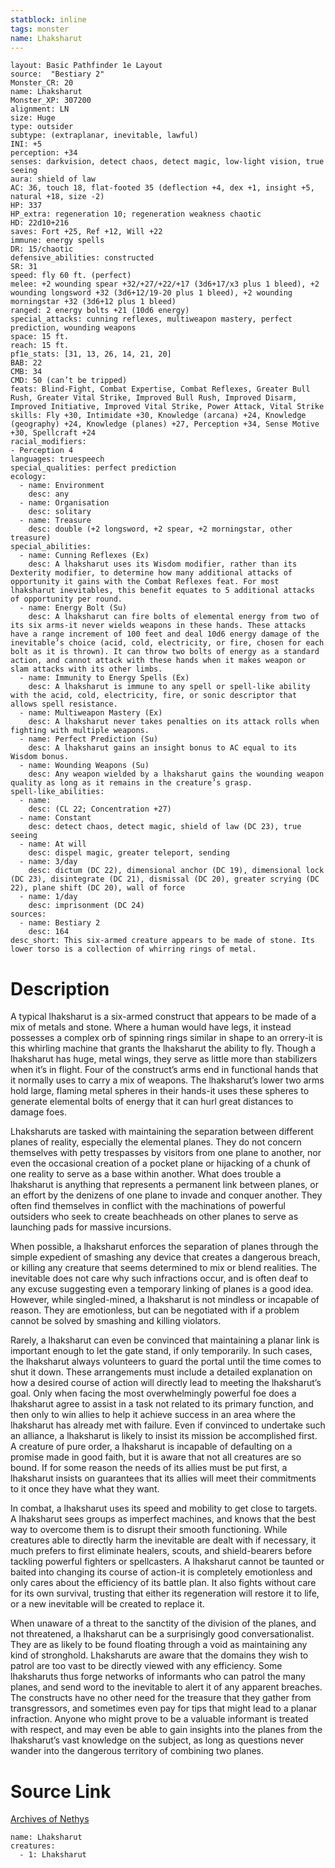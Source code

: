 ```yaml
---
statblock: inline
tags: monster
name: Lhaksharut
---
```

```statblock
layout: Basic Pathfinder 1e Layout
source:  "Bestiary 2"
Monster_CR: 20
name: Lhaksharut
Monster_XP: 307200
alignment: LN
size: Huge
type: outsider
subtype: (extraplanar, inevitable, lawful)
INI: +5
perception: +34
senses: darkvision, detect chaos, detect magic, low-light vision, true seeing
aura: shield of law
AC: 36, touch 18, flat-footed 35 (deflection +4, dex +1, insight +5, natural +18, size -2)
HP: 337
HP_extra: regeneration 10; regeneration weakness chaotic
HD: 22d10+216
saves: Fort +25, Ref +12, Will +22
immune: energy spells
DR: 15/chaotic
defensive_abilities: constructed
SR: 31
speed: fly 60 ft. (perfect)
melee: +2 wounding spear +32/+27/+22/+17 (3d6+17/x3 plus 1 bleed), +2 wounding longsword +32 (3d6+12/19-20 plus 1 bleed), +2 wounding morningstar +32 (3d6+12 plus 1 bleed)
ranged: 2 energy bolts +21 (10d6 energy)
special_attacks: cunning reflexes, multiweapon mastery, perfect prediction, wounding weapons
space: 15 ft.
reach: 15 ft.
pf1e_stats: [31, 13, 26, 14, 21, 20]
BAB: 22
CMB: 34
CMD: 50 (can’t be tripped)
feats: Blind-Fight, Combat Expertise, Combat Reflexes, Greater Bull Rush, Greater Vital Strike, Improved Bull Rush, Improved Disarm, Improved Initiative, Improved Vital Strike, Power Attack, Vital Strike
skills: Fly +30, Intimidate +30, Knowledge (arcana) +24, Knowledge (geography) +24, Knowledge (planes) +27, Perception +34, Sense Motive +30, Spellcraft +24
racial_modifiers:
- Perception 4
languages: truespeech
special_qualities: perfect prediction
ecology:
  - name: Environment
    desc: any
  - name: Organisation
    desc: solitary
  - name: Treasure
    desc: double (+2 longsword, +2 spear, +2 morningstar, other treasure)
special_abilities:
  - name: Cunning Reflexes (Ex)
    desc: A lhaksharut uses its Wisdom modifier, rather than its Dexterity modifier, to determine how many additional attacks of opportunity it gains with the Combat Reflexes feat. For most lhaksharut inevitables, this benefit equates to 5 additional attacks of opportunity per round.
  - name: Energy Bolt (Su)
    desc: A lhaksharut can fire bolts of elemental energy from two of its six arms-it never wields weapons in these hands. These attacks have a range increment of 100 feet and deal 10d6 energy damage of the inevitable’s choice (acid, cold, electricity, or fire, chosen for each bolt as it is thrown). It can throw two bolts of energy as a standard action, and cannot attack with these hands when it makes weapon or slam attacks with its other limbs.
  - name: Immunity to Energy Spells (Ex)
    desc: A lhaksharut is immune to any spell or spell-like ability with the acid, cold, electricity, fire, or sonic descriptor that allows spell resistance.
  - name: Multiweapon Mastery (Ex)
    desc: A lhaksharut never takes penalties on its attack rolls when fighting with multiple weapons.
  - name: Perfect Prediction (Su)
    desc: A lhaksharut gains an insight bonus to AC equal to its Wisdom bonus.
  - name: Wounding Weapons (Su)
    desc: Any weapon wielded by a lhaksharut gains the wounding weapon quality as long as it remains in the creature’s grasp.
spell-like_abilities:
  - name:
    desc: (CL 22; Concentration +27)
  - name: Constant
    desc: detect chaos, detect magic, shield of law (DC 23), true seeing
  - name: At will
    desc: dispel magic, greater teleport, sending
  - name: 3/day
    desc: dictum (DC 22), dimensional anchor (DC 19), dimensional lock (DC 23), disintegrate (DC 21), dismissal (DC 20), greater scrying (DC 22), plane shift (DC 20), wall of force
  - name: 1/day
    desc: imprisonment (DC 24)
sources:
  - name: Bestiary 2
    desc: 164
desc_short: This six-armed creature appears to be made of stone. Its lower torso is a collection of whirring rings of metal.
```
# Description
A typical lhaksharut is a six-armed construct that appears to be made of a mix of metals and stone. Where a human would have legs, it instead possesses a complex orb of spinning rings similar in shape to an orrery-it is this whirling machine that grants the lhaksharut the ability to fly. Though a lhaksharut has huge, metal wings, they serve as little more than stabilizers when it’s in flight. Four of the construct’s arms end in functional hands that it normally uses to carry a mix of weapons. The lhaksharut’s lower two arms hold large, flaming metal spheres in their hands-it uses these spheres to generate elemental bolts of energy that it can hurl great distances to damage foes.

Lhaksharuts are tasked with maintaining the separation between different planes of reality, especially the elemental planes. They do not concern themselves with petty trespasses by visitors from one plane to another, nor even the occasional creation of a pocket plane or hijacking of a chunk of one reality to serve as a base within another. What does trouble a lhaksharut is anything that represents a permanent link between planes, or an effort by the denizens of one plane to invade and conquer another. They often find themselves in conflict with the machinations of powerful outsiders who seek to create beachheads on other planes to serve as launching pads for massive incursions.

When possible, a lhaksharut enforces the separation of planes through the simple expedient of smashing any device that creates a dangerous breach, or killing any creature that seems determined to mix or blend realities. The inevitable does not care why such infractions occur, and is often deaf to any excuse suggesting even a temporary linking of planes is a good idea. However, while singled-mined, a lhaksharut is not mindless or incapable of reason. They are emotionless, but can be negotiated with if a problem cannot be solved by smashing and killing violators.

Rarely, a lhaksharut can even be convinced that maintaining a planar link is important enough to let the gate stand, if only temporarily. In such cases, the lhaksharut always volunteers to guard the portal until the time comes to shut it down. These arrangements must include a detailed explanation on how a desired course of action will directly lead to meeting the lhaksharut’s goal. Only when facing the most overwhelmingly powerful foe does a lhaksharut agree to assist in a task not related to its primary function, and then only to win allies to help it achieve success in an area where the lhaksharut has already met with failure. Even if convinced to undertake such an alliance, a lhaksharut is likely to insist its mission be accomplished first. A creature of pure order, a lhaksharut is incapable of defaulting on a promise made in good faith, but it is aware that not all creatures are so bound. If for some reason the needs of its allies must be put first, a lhaksharut insists on guarantees that its allies will meet their commitments to it once they have what they want.

In combat, a lhaksharut uses its speed and mobility to get close to targets. A lhaksharut sees groups as imperfect machines, and knows that the best way to overcome them is to disrupt their smooth functioning. While creatures able to directly harm the inevitable are dealt with if necessary, it much prefers to first eliminate healers, scouts, and shield-bearers before tackling powerful fighters or spellcasters. A lhaksharut cannot be taunted or baited into changing its course of action-it is completely emotionless and only cares about the efficiency of its battle plan. It also fights without care for its own survival, trusting that either its regeneration will restore it to life, or a new inevitable will be created to replace it.

When unaware of a threat to the sanctity of the division of the planes, and not threatened, a lhaksharut can be a surprisingly good conversationalist. They are as likely to be found floating through a void as maintaining any kind of stronghold. Lhaksharuts are aware that the domains they wish to patrol are too vast to be directly viewed with any efficiency. Some lhaksharuts thus forge networks of informants who can patrol the many planes, and send word to the inevitable to alert it of any apparent breaches. The constructs have no other need for the treasure that they gather from transgressors, and sometimes even pay for tips that might lead to a planar infraction. Anyone who might prove to be a valuable informant is treated with respect, and may even be able to gain insights into the planes from the lhaksharut’s vast knowledge on the subject, as long as questions never wander into the dangerous territory of combining two planes.
# Source Link
[Archives of Nethys](https://aonprd.com/MonsterDisplay.aspx?ItemName=Lhaksharut)
```encounter-table
name: Lhaksharut
creatures:
  - 1: Lhaksharut
```
